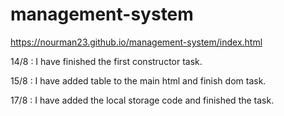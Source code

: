 # management-system

https://nourman23.github.io/management-system/index.html

14/8 : I have finished the first constructor task.

15/8 : I have added table to the main html and finish dom task.

17/8 : I have added the local storage code and finished the task.
